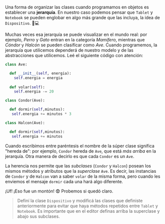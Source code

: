 Una forma de organizar las clases cuando programamos en objetos es establecer una **jerarquía**. En nuestro caso podemos pensar que `Tablet` y `Notebook` se pueden englobar en algo más grande que las incluya, la idea de `Dispositivo`. :iphone::computer:

Muchas veces esa jerarquía se puede visualizar en el mundo real: por ejemplo, _Perro_ y _Gato_ entran en la categoría _Mamifero_, mientras que _Cóndor_ y _Halcón_ se pueden clasificar como _Ave_. Cuando programemos, la jerarquía que utilicemos dependerá de nuestro modelo y de las abstracciones que utilicemos. Leé el siguiente código con atención:

```python
class Ave:

  def __init__(self, energia):
    self.energia = energia
    
  def volar(self):
    self.energia -= 20

class Condor(Ave):

  def dormir(self,minutos):
   self.energia += minutos * 3

class Halcon(Ave):

  def dormir(self,minutos):
   self.energia += minutos
```

Cuando escribimos entre paréntesis el nombre de la súper clase significa "hereda de": por ejemplo, `Condor` hereda de `Ave`, que está _más arriba_ en la jerarquía. Otra manera de decirlo es que cada `Condor` es un `Ave`.

La herencia nos permite que las *subclases*  (`Condor` y `Halcon`) posean los mismos métodos y atributos que la *superclase* `Ave`. Es decir, las instancias de `Condor` y de `Halcon` van a saber `volar` de la misma forma, pero cuando les enviemos el mensaje `dormir` cada una hará algo diferente.

¡Uf! ¡Eso fue un montón! :fearful: Probemos si quedó claro. 

> Definí la clase `Dispositivo` y modificá las clases que definiste anteriormente para evitar que haya métodos repetidos entre `Tablet` y `Notebook`. Es importante que en el editor definas arriba la superclase y abajo sus subclases.